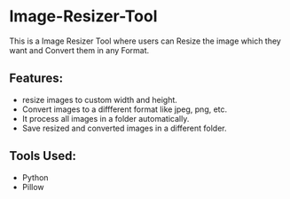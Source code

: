 # Image-Resizer-Tool
This is a Image Resizer Tool where users can Resize the image which they want and Convert them in any Format.
## Features:
- resize images to custom width and height.
- Convert images to a diffferent format like jpeg, png, etc.
- It process all images in a folder automatically.
- Save resized and converted images in a different folder.
## Tools Used:
- Python
- Pillow

  
